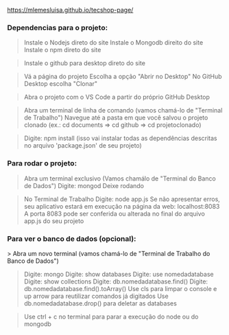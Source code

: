  https://mlemesluisa.github.io/tecshop-page/


<h3>Dependencias para o projeto: </h3>

> Instale o Nodejs direto do site
> Instale o Mongodb direito do site
> Instale o npm direto do site 

> Instale o github para desktop direto do site

> Vá a página do projeto
> Escolha a opção "Abrir no Desktop"
> No GitHub Desktop escolha "Clonar" 

> Abra o projeto com o VS Code a partir do próprio GitHub Desktop

> Abra um terminal de linha de comando (vamos chamá-lo de "Terminal de Trabalho")
> Navegue até a pasta em que você salvou o projeto clonado (ex.: cd documents => cd github => cd projetoclonado)

> Digite: npm install (isso vai instalar todas as dependências descritas no arquivo 'package.json' de seu projeto)

<h3>Para rodar o projeto: </h3>

> Abra um terminal exclusivo (Vamos chamálo de "Terminal do Banco de Dados")
> Digite: mongod
> Deixe rodando 

> No Terminal de Trabalho
> Digite: node app.js
> Se não apresentar erros, seu aplicativo estará em execução na página da web: localhost:8083 
> A porta 8083 pode ser conferida ou alterada no final do arquivo app.js do seu projeto

<h3>Para ver o banco de dados (opcional): </h3>
> Abra um novo terminal (vamos chamá-lo de "Terminal de Trabalho do Banco de Dados")

> Digite: mongo 
> Digite: show databases
> Digite: use nomedadatabase
> Digite: show collections
> Digite: db.nomedadatabase.find()
> Digite: db.nomedadatabase.find().toArray()
> Use cls para limpar o console e up arrow para reutilizar comandos já digitados 
> Use db.nomedadatabase.drop() para deletar as databases

> Use ctrl + c no terminal para parar a execução do node ou do mongodb 